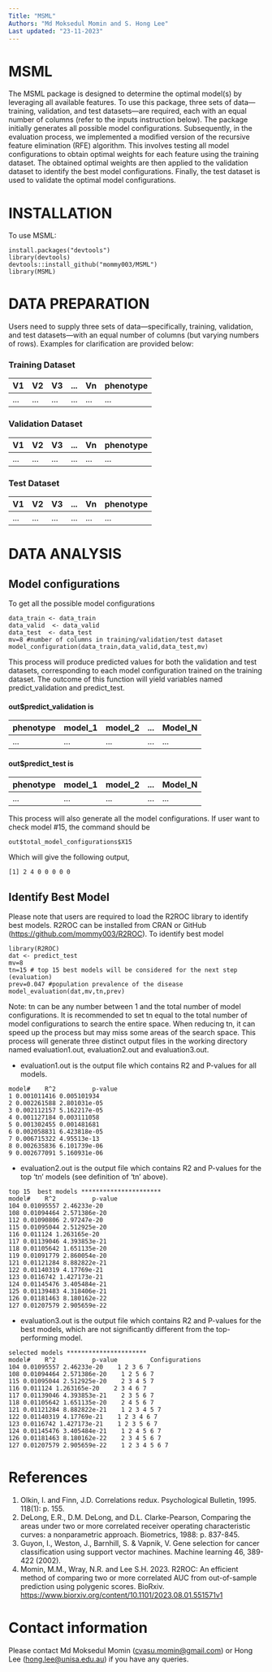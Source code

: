 ```yaml
---
Title: "MSML"
Authors: "Md Moksedul Momin and S. Hong Lee"
Last updated: "23-11-2023"
---
```


# MSML
The MSML package is designed to determine the optimal model(s) by leveraging all available features. To use this package, three sets of data—training, validation, and test datasets—are required, each with an equal number of columns (refer to the inputs instruction below). The package initially generates all possible model configurations. Subsequently, in the evaluation process, we implemented a modified version of the recursive feature elimination (RFE) algorithm. This involves testing all model configurations to obtain optimal weights for each feature using the training dataset. The obtained optimal weights are then applied to the validation dataset to identify the best model configurations. Finally, the test dataset is used to validate the optimal model configurations.

# INSTALLATION
To use MSML:
```
install.packages("devtools")
library(devtools)
devtools::install_github("mommy003/MSML")
library(MSML) 
```
# DATA PREPARATION
Users need to supply three sets of data—specifically, training, validation, and test datasets—with an equal number of columns (but varying numbers of rows). Examples for clarification are provided below:
### Training Dataset
|     V1    |     V2    |     V3    | ... |     Vn    |    phenotype    |
|-----------|-----------|-----------|-----|-----------|-----------------|
|    ...    |    ...    |    ...    | ... |    ...    |       ...       |

### Validation Dataset
|     V1    |     V2    |     V3    | ... |     Vn    |    phenotype    |
|-----------|-----------|-----------|-----|-----------|-----------------|
|    ...    |    ...    |    ...    | ... |    ...    |       ...       |

### Test Dataset
|     V1    |     V2    |     V3    | ... |     Vn    |    phenotype    |
|-----------|-----------|-----------|-----|-----------|-----------------|
|    ...    |    ...    |    ...    | ... |    ...    |       ...       |


# DATA ANALYSIS
## Model configurations 
To get all the possible model configurations  
```
data_train <- data_train
data_valid  <- data_valid
data_test  <- data_test
mv=8 #number of columns in training/validation/test dataset
model_configuration(data_train,data_valid,data_test,mv)
```

This process will produce predicted values for both the validation and test datasets, corresponding to each model configuration trained on the training dataset. The outcome of this function will yield variables named predict_validation and predict_test. 
#### out$predict_validation  is  
| phenotype | model_1   | model_2   | ... | Model_N   | 
|-----------|-----------|-----------|-----|-----------|
|    ...    |    ...    |    ...    | ... |    ...    |

#### out$predict_test  is  
| phenotype | model_1   | model_2   | ... | Model_N   | 
|-----------|-----------|-----------|-----|-----------|
|    ...    |    ...    |    ...    | ... |    ...    |

This process will also generate all the model configurations. If user want to check model #15, the command should be  
``` 
out$total_model_configurations$X15
```

Which will give the following output,
``` 
[1] 2 4 0 0 0 0 0
```

## Identify Best Model
Please note that users are required to load the R2ROC library to identify best models. R2ROC can be installed from CRAN or GitHub (https://github.com/mommy003/R2ROC).
To identify best model
```
library(R2ROC)
dat <- predict_test
mv=8 
tn=15 # top 15 best models will be considered for the next step (evaluation) 
prev=0.047 #population prevalence of the disease
model_evaluation(dat,mv,tn,prev)
```
Note: tn can be any number between 1 and the total number of model configurations. It is recommended to set tn equal to the total number of model configurations to search the entire space. When reducing tn, it can speed up the process but may miss some areas of the search space.
This process will generate three distinct output files in the working directory named evaluation1.out, evaluation2.out and evaluation3.out.
-	evaluation1.out is the output file which contains R2 and P-values for all models.
```
model#    R^2          p-value
1 0.001011416 0.005101934
2 0.002261588 2.801031e-05
3 0.002112157 5.162217e-05
4 0.001127184 0.003111058
5 0.001302455 0.001481681
6 0.002058831 6.423818e-05
7 0.006715322 4.95513e-13
8 0.002635836 6.101739e-06
9 0.002677091 5.160931e-06
```
-	evaluation2.out is the output file which contains R2 and P-values for the top ‘tn’ models (see definition of ‘tn’ above).
```
top 15  best models **********************
model#    R^2          p-value
104 0.01095557 2.46233e-20
108 0.01094464 2.571386e-20
112 0.01090806 2.97247e-20
115 0.01095044 2.512925e-20
116 0.011124 1.263165e-20
117 0.01139046 4.393853e-21
118 0.01105642 1.651135e-20
119 0.01091779 2.860054e-20
121 0.01121284 8.882822e-21
122 0.01140319 4.17769e-21
123 0.0116742 1.427173e-21
124 0.01145476 3.405484e-21
125 0.01139483 4.318406e-21
126 0.01181463 8.180162e-22
127 0.01207579 2.905659e-22
```
-	evaluation3.out is the output file which contains R2 and P-values for the best models, which are not significantly different from the top-performing model.
```
selected models **********************
model#    R^2          p-value         Configurations
104 0.01095557 2.46233e-20    1 2 3 6 7
108 0.01094464 2.571386e-20    1 2 5 6 7
115 0.01095044 2.512925e-20    2 3 4 5 7
116 0.011124 1.263165e-20    2 3 4 6 7
117 0.01139046 4.393853e-21    2 3 5 6 7
118 0.01105642 1.651135e-20    2 4 5 6 7
121 0.01121284 8.882822e-21    1 2 3 4 5 7
122 0.01140319 4.17769e-21    1 2 3 4 6 7
123 0.0116742 1.427173e-21    1 2 3 5 6 7
124 0.01145476 3.405484e-21    1 2 4 5 6 7
126 0.01181463 8.180162e-22    2 3 4 5 6 7
127 0.01207579 2.905659e-22    1 2 3 4 5 6 7
```

# References
1. Olkin, I. and  Finn, J.D. Correlations redux. Psychological Bulletin, 1995. 118(1): p. 155.
2. DeLong, E.R., D.M. DeLong, and D.L. Clarke-Pearson, Comparing the areas under two or more correlated receiver operating characteristic curves: a nonparametric approach. Biometrics, 1988: p. 837-845.
3. Guyon, I., Weston, J., Barnhill, S. & Vapnik, V. Gene selection for cancer classification using support vector machines. Machine learning 46, 389-422 (2002).
4. Momin, M.M., Wray, N.R. and Lee S.H. 2023. R2ROC: An efficient method of comparing two or more correlated AUC from out-of-sample prediction using polygenic scores. BioRxiv. https://www.biorxiv.org/content/10.1101/2023.08.01.551571v1
   
# Contact information
Please contact Md Moksedul Momin (cvasu.momin@gmail.com) or Hong Lee (hong.lee@unisa.edu.au) if you have any queries.
